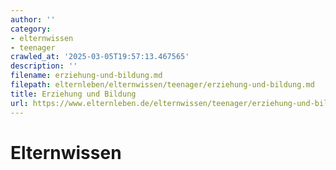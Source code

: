 ```yaml
---
author: ''
category:
- elternwissen
- teenager
crawled_at: '2025-03-05T19:57:13.467565'
description: ''
filename: erziehung-und-bildung.md
filepath: elternleben/elternwissen/teenager/erziehung-und-bildung.md
title: Erziehung und Bildung
url: https://www.elternleben.de/elternwissen/teenager/erziehung-und-bildung/
---
```


#  Elternwissen

